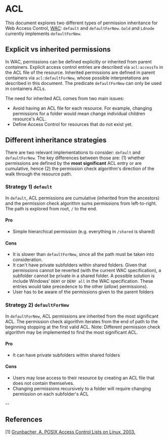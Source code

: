# ACL

This document explores two different types of permission inheritance for Web Access Control, [WAC](http://www.w3.org/wiki/WebAccessControl): `default` and `defaultForNew`. `Gold` and `Ldnode` currently implements `defaultForNew`.

## Explicit vs inherited permissions
In WAC, permissions can be defined explicitly or inherited from parent containers. Explicit access control entries are described via `acl:accessTo` in the ACL file of the resource. Inherited permissions are defined in parent containers via `acl:defaultForNew`, whose possible interpretations are described in this document. The predicate `defaultForNew` can only be used in containers ACLs.

The need for inherited ACL comes from two main issues:

  - Avoid having an ACL file for each resource. For example, changing permissions for a folder would mean change individual children resource's ACL.
  - Define Access Control for resources that do not exist yet.


## Different inheritance strategies

There are two relevant implementations to consider: `default` and `defaultForNew`. The key differences between those are: (1) whether permissions are defined by the __most significant__ ACL entry or are cumulative, hence (2) the permission check algorithm's direction of the walk through the resource path.

### Strategy 1) `default`

In `default`, ACL permissions are cumulative (inherited from the ancestors) and the permission check algorithm sums permissions from left-to-right. The path is explored from root, `/` to the end.

#### Pro
- Simple hierarchical permission (e.g. everything in `/shared` is shared)

#### Cons
- It is slower than `defaultForNew`, since all the path must be taken into consideration.
- It can't have private subfolders within shared folders. Given that permissions cannot be reverted (with the current WAC specification), a subfolder cannot be private in a shared folder. A possible solution is include Windows' `DENY` or `DENY all` in the WAC specification. These entries would take precedence to the other (_allow_) permissions).
- User has to be aware of the permissions given to the parent folders

### Strategy 2) `defaultForNew`

In `defaultForNew`, ACL permissions are inherited from the most significant ACL. The permission check algorithm iterates from the end of path to the beginning stopping at the first valid ACL. Note: Different permission check algorithm may be implemented to find the most significant ACL.

#### Pro
- It can have private subfolders within shared folders

#### Cons
- Users may lose access to their resource by creating an ACL file that does not contain themselves.
- Changing permissions recursively to a folder will require changing permission on each subfolder's ACL

--

## References

[1] [Grunbacher, A. POSIX Access Control Lists on Linux. 2003.](https://www.usenix.org/legacy/events/usenix03/tech/freenix03/full_papers/gruenbacher/gruenbacher.pdf)
